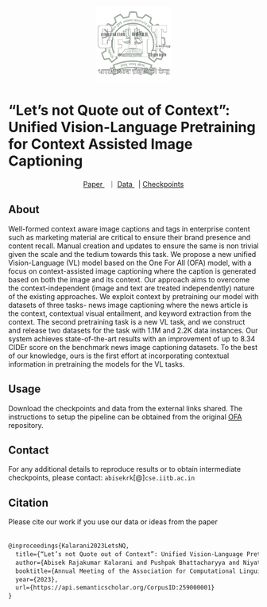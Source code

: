 
<p align="center"><img src="cfilt-dark-vec.png" alt="logo" width="150" height="150"/></p>

# “Let’s not Quote out of Context”: Unified Vision-Language Pretraining for Context Assisted Image Captioning

<p align="center">
        <a href="https://aclanthology.org/2023.acl-industry.67/">Paper </a>&nbsp ｜ <a href="https://iitbacin-my.sharepoint.com/:f:/g/personal/21q050004_iitb_ac_in/Eu6lmwWo0PdKopPfOJ6ZePUBVmLqG8izfnYChvmZ0c2vCw?e=gVFGjI"> Data </a>&nbsp | <a href="https://iitbacin-my.sharepoint.com/:f:/g/personal/21q050004_iitb_ac_in/ElXUdK94M7BNvdCqmIz5zgQBwD4cHYGl1T3uGxV-1itiHA?e=oIVglS"> Checkpoints </a>
</p>



## About
Well-formed context aware image captions and tags in enterprise content such as marketing material are critical to ensure their brand presence and content recall. Manual creation and updates to ensure the same is non trivial given the scale and the tedium towards this task. We propose a new unified Vision-Language (VL) model based on the One For All (OFA) model, with a focus on context-assisted image captioning where the caption is generated based on both the image and its context. Our approach aims to overcome the context-independent (image and text are treated independently) nature of the existing approaches. We exploit context by pretraining our model with datasets of three tasks- news image captioning where the news article is the context, contextual visual entailment, and keyword extraction from the context. The second pretraining task is a new VL task, and we construct and release two datasets for the task with 1.1M and 2.2K data instances. Our system achieves state-of-the-art results with an improvement of up to 8.34 CIDEr score on the benchmark news image captioning datasets. To the best of our knowledge, ours is the first effort at incorporating contextual information in pretraining the models for the VL tasks.

## Usage

Download the checkpoints and data from the external links shared. The instructions to setup the pipeline can be obtained from the original [OFA](https://github.com/OFA-Sys/OFA) repository.


## Contact

For any additional details to reproduce results or to obtain intermediate checkpoints, please contact: `abisekrk`[@]`cse.iitb.ac.in`


## Citation

Please cite our work if you use our data or ideas from the paper

```latex

@inproceedings{Kalarani2023LetsNQ,
  title={“Let’s not Quote out of Context”: Unified Vision-Language Pretraining for Context Assisted Image Captioning},
  author={Abisek Rajakumar Kalarani and Pushpak Bhattacharyya and Niyati Chhaya and Sumit Shekhar},
  booktitle={Annual Meeting of the Association for Computational Linguistics},
  year={2023},
  url={https://api.semanticscholar.org/CorpusID:259000001}
}


```
